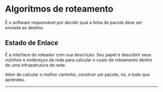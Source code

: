 # Algoritmos de roteamento

É o software responsável por decidir qual a linha de pacote deve ser enviada ao destino.

## Estado de Enlace

É a interface do roteador com sua descrição. Seu papel é descobrir seus vizinhos e endereços da rede para calcular o custo de roteamento dentro de uma infraestrutura de rede.

Além de calcular o melhor caminho, construir um pacote, nó, e tudo que aprendeu.

---
